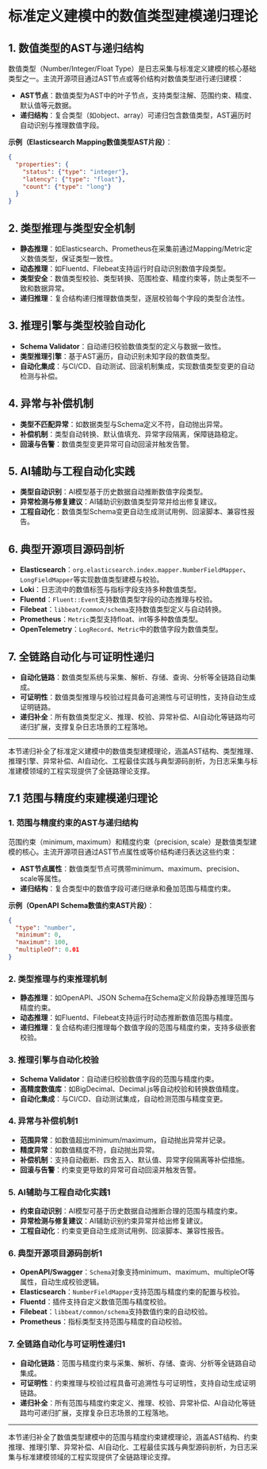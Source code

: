 # 标准定义建模中的数值类型建模递归理论

## 1. 数值类型的AST与递归结构

数值类型（Number/Integer/Float Type）是日志采集与标准定义建模的核心基础类型之一。主流开源项目通过AST节点或等价结构对数值类型进行递归建模：

- **AST节点**：数值类型为AST中的叶子节点，支持类型注解、范围约束、精度、默认值等元数据。
- **递归结构**：复合类型（如object、array）可递归包含数值类型，AST遍历时自动识别与推理数值字段。

**示例（Elasticsearch Mapping数值类型AST片段）**：

```json
{
  "properties": {
    "status": {"type": "integer"},
    "latency": {"type": "float"},
    "count": {"type": "long"}
  }
}
```

## 2. 类型推理与类型安全机制

- **静态推理**：如Elasticsearch、Prometheus在采集前通过Mapping/Metric定义数值类型，保证类型一致性。
- **动态推理**：如Fluentd、Filebeat支持运行时自动识别数值字段类型。
- **类型安全**：数值类型校验、类型转换、范围检查、精度约束等，防止类型不一致和数据异常。
- **递归推理**：复合结构递归推理数值类型，逐层校验每个字段的类型合法性。

## 3. 推理引擎与类型校验自动化

- **Schema Validator**：自动递归校验数值类型的定义与数据一致性。
- **类型推理引擎**：基于AST遍历，自动识别未知字段的数值类型。
- **自动化集成**：与CI/CD、自动测试、回滚机制集成，实现数值类型变更的自动检测与补偿。

## 4. 异常与补偿机制

- **类型不匹配异常**：如数据类型与Schema定义不符，自动抛出异常。
- **补偿机制**：类型自动转换、默认值填充、异常字段隔离，保障链路稳定。
- **回滚与告警**：数值类型变更异常可自动回滚并触发告警。

## 5. AI辅助与工程自动化实践

- **类型自动识别**：AI模型基于历史数据自动推断数值字段类型。
- **异常检测与修复建议**：AI辅助识别数值类型异常并给出修复建议。
- **工程自动化**：数值类型Schema变更自动生成测试用例、回滚脚本、兼容性报告。

## 6. 典型开源项目源码剖析

- **Elasticsearch**：`org.elasticsearch.index.mapper.NumberFieldMapper`、`LongFieldMapper`等实现数值类型建模与校验。
- **Loki**：日志流中的数值标签与指标字段支持多种数值类型。
- **Fluentd**：`Fluent::Event`支持数值类型字段的动态推理与校验。
- **Filebeat**：`libbeat/common/schema`支持数值类型定义与自动转换。
- **Prometheus**：`Metric`类型支持float、int等多种数值类型。
- **OpenTelemetry**：`LogRecord`、`Metric`中的数值字段为数值类型。

## 7. 全链路自动化与可证明性递归

- **自动化链路**：数值类型系统与采集、解析、存储、查询、分析等全链路自动集成。
- **可证明性**：数值类型推理与校验过程具备可追溯性与可证明性，支持自动生成证明链路。
- **递归补全**：所有数值类型定义、推理、校验、异常补偿、AI自动化等链路均可递归扩展，支撑复杂日志场景的工程落地。

---

本节递归补全了标准定义建模中的数值类型建模理论，涵盖AST结构、类型推理、推理引擎、异常补偿、AI自动化、工程最佳实践与典型源码剖析，为日志采集与标准建模领域的工程实现提供了全链路理论支撑。

## 7.1 范围与精度约束建模递归理论

### 1. 范围与精度约束的AST与递归结构

范围约束（minimum, maximum）和精度约束（precision, scale）是数值类型建模的核心。主流开源项目通过AST节点属性或等价结构递归表达这些约束：

- **AST节点属性**：数值类型节点可携带minimum、maximum、precision、scale等属性。
- **递归结构**：复合类型中的数值字段可递归继承和叠加范围与精度约束。

**示例（OpenAPI Schema数值约束AST片段）**：

```json
{
  "type": "number",
  "minimum": 0,
  "maximum": 100,
  "multipleOf": 0.01
}
```

### 2. 类型推理与约束推理机制

- **静态推理**：如OpenAPI、JSON Schema在Schema定义阶段静态推理范围与精度约束。
- **动态推理**：如Fluentd、Filebeat支持运行时动态推断数值范围与精度。
- **递归推理**：复合结构递归推理每个数值字段的范围与精度约束，支持多级嵌套校验。

### 3. 推理引擎与自动化校验

- **Schema Validator**：自动递归校验数值字段的范围与精度约束。
- **高精度数值库**：如BigDecimal、Decimal.js等自动校验和转换数值精度。
- **自动化集成**：与CI/CD、自动测试集成，自动检测范围与精度变更。

### 4. 异常与补偿机制1

- **范围异常**：如数值超出minimum/maximum，自动抛出异常并记录。
- **精度异常**：如数值精度不符，自动抛出异常。
- **补偿机制**：支持自动截断、四舍五入、默认值、异常字段隔离等补偿措施。
- **回滚与告警**：约束变更导致的异常可自动回滚并触发告警。

### 5. AI辅助与工程自动化实践1

- **约束自动识别**：AI模型可基于历史数据自动推断合理的范围与精度约束。
- **异常检测与修复建议**：AI辅助识别约束异常并给出修复建议。
- **工程自动化**：约束变更自动生成测试用例、回滚脚本、兼容性报告。

### 6. 典型开源项目源码剖析1

- **OpenAPI/Swagger**：`Schema`对象支持minimum、maximum、multipleOf等属性，自动生成校验逻辑。
- **Elasticsearch**：`NumberFieldMapper`支持范围与精度约束的配置与校验。
- **Fluentd**：插件支持自定义数值范围与精度校验。
- **Filebeat**：`libbeat/common/schema`支持数值约束的自动校验。
- **Prometheus**：指标类型支持范围与精度的自动校验。

### 7. 全链路自动化与可证明性递归1

- **自动化链路**：范围与精度约束与采集、解析、存储、查询、分析等全链路自动集成。
- **可证明性**：约束推理与校验过程具备可追溯性与可证明性，支持自动生成证明链路。
- **递归补全**：所有范围与精度约束定义、推理、校验、异常补偿、AI自动化等链路均可递归扩展，支撑复杂日志场景的工程落地。

---

本节递归补全了数值类型建模中的范围与精度约束建模理论，涵盖AST结构、约束推理、推理引擎、异常补偿、AI自动化、工程最佳实践与典型源码剖析，为日志采集与标准建模领域的工程实现提供了全链路理论支撑。
